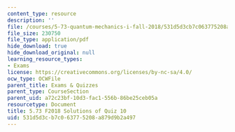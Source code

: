```yaml
---
content_type: resource
description: ''
file: /courses/5-73-quantum-mechanics-i-fall-2018/531d5d3cb7c063775208a879d9b2a497_MIT5_73F18_quiz10_soln.pdf
file_size: 230750
file_type: application/pdf
hide_download: true
hide_download_original: null
learning_resource_types:
- Exams
license: https://creativecommons.org/licenses/by-nc-sa/4.0/
ocw_type: OCWFile
parent_title: Exams & Quizzes
parent_type: CourseSection
parent_uid: a72c23bf-10d3-fac1-556b-86be25ceb05a
resourcetype: Document
title: 5.73 F2018 Solutions of Quiz 10
uid: 531d5d3c-b7c0-6377-5208-a879d9b2a497
---
```

